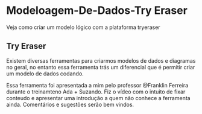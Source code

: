 # Modeloagem-De-Dados-Try Eraser
Veja como criar um modelo lógico com a plataforma tryeraser

## Try Eraser
Existem diversas ferramentas para criarmos modelos de dados e diagramas no geral, no entanto essa ferramenta trás um diferencial que é permitir criar um modelo de dados codando.

Essa ferramenta foi apresentada a mim pelo professor @Franklin Ferreira durante o treinamteno Ada + Suzando.
Fiz o vídeo com o intuito de fixar conteudo e apresentar uma introdução a quem não conhece a ferramenta ainda.
Comentários e sugestões serão bem vindos.
